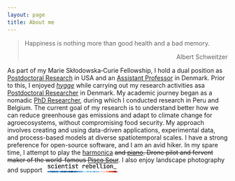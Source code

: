 ```yaml
---
layout: page
title: About me
---
```

> Happiness is nothing more than good health and a bad memory.
> <div style="text-align: right"> Albert Schweitzer </div>

As part of my Marie Skłodowska‐Curie Fellowship, I hold a dual position as [Postdoctoral Research](https://cee.mit.edu/people_individual/diego-grados/) in USA and an [Assistant Professor](https://pure.au.dk/portal/en/persons/diego-grados-bedoya(3440613a-7e18-4bb9-b0ee-4f8a5b5a29af).html) in Denmark. Prior to this, I enjoyed *[hygge](https://www.visitdenmark.com/denmark/highlights/hygge/what-hygge)* while carrying out my research activities asa [Postdoctoral Researcher](https://agro.au.dk/en/research/research-sections/climate-and-water) in Denmark. My academic journey began as a nomadic [PhD Researcher](https://www.biw.kuleuven.be/biosyst/mebios), during which I conducted research in Peru and Belgium. The current goal of my research is to understand better how we can reduce greenhouse gas emissions and adapt to climate change for agroecosystems, without compromising food security. My approach involves creating and using data-driven applications, experimental data, and process-based models at diverse spatiotemporal scales. I have a strong preference for open-source software, and I am an avid hiker. In my spare time, I attempt to play the [harmonica](https://www.hohner.de/en/instruments/harmonicas/diatonic/progressive/special-20) ~~and [piano](https://www.achamilton.co.uk/old/HP3e.htm). Drone pilot and fervent maker of the world-famous [Pisco Sour](https://en.wikipedia.org/wiki/Pisco_sour)~~. I also enjoy landscape photography and support &nbsp;&nbsp;[![](https://raw.githubusercontent.com/diegogradosb/diegogradosb.github.io/master/img/scientist_rebellion/scientistrebellion_logo.png)](https://scientistrebellion.com/).
